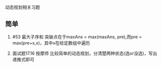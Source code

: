 动态规划相关习题

## 简单

1. #53 最大子序和
突破点在于maxAns = max(maxAns, pre),而pre = max(pre+x,x)，其中x在给定数组中遍历

2. 面试题17.16 按摩师
比较简单的动态规划，分清楚两种状态(选or没选)，写出递推式即可
